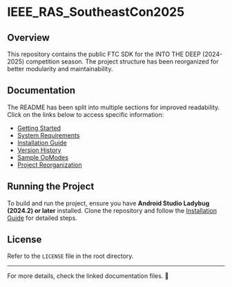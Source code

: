 # IEEE\_RAS\_SoutheastCon2025

## Overview

This repository contains the public FTC SDK for the INTO THE DEEP (2024-2025) competition season. The project structure has been reorganized for better modularity and maintainability.

## Documentation

The README has been split into multiple sections for improved readability. Click on the links below to access specific information:

- [Getting Started](docs/README_Getting_Started.md)
- [System Requirements](docs/README_Requirements.md)
- [Installation Guide](docs/README_Installation.md)
- [Version History](docs/README_Version_History.md)
- [Sample OpModes](docs/README_Sample_Opmodes.md)
- [Project Reorganization](docs/README_Project_Reorganization.md)

## Running the Project

To build and run the project, ensure you have **Android Studio Ladybug (2024.2) or later** installed. Clone the repository and follow the [Installation Guide](docs/README_Installation.md) for detailed steps.

## License

Refer to the `LICENSE` file in the root directory.

---

For more details, check the linked documentation files. 🚀

